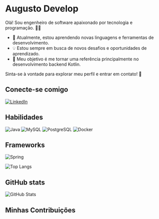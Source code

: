 # Augusto Develop
Olá! Sou engenheiro de software apaixonado por tecnologia e programação. 👨‍💻

- 🌱 Atualmente, estou aprendendo novas linguagens e ferramentas de desenvolvimento.
- 💡 Estou sempre em busca de novos desafios e oportunidades de aprendizado.
- 🎯 Meu objetivo é me tornar uma referência principalmente no desenvolvimento backend Kotlin.

Sinta-se à vontade para explorar meu perfil e entrar em contato! 🚀

## Conecte-se comigo
[![LinkedIn](https://img.shields.io/badge/LinkedIn-000?style=for-the-badge&logo=linkedin&logoColor=0E76A8)](https://www.linkedin.com/in/augusto-souza-72a64b134/)

## Habilidades

![Java](https://img.shields.io/badge/Java-000?style=for-the-badge&logo=java) 
![MySQL](https://img.shields.io/badge/MySQL-000?style=for-the-badge&logo=mysql)
![PostgreSQL](https://img.shields.io/badge/PostgreSQL-000?style=for-the-badge&logo=postgresql)
![Docker](https://img.shields.io/badge/Docker-000?style=for-the-badge&logo=docker)


## Frameworks
 ![Spring](https://img.shields.io/badge/Spring-6DB33F?style=for-the-badge&logo=spring&logoColor=white)


![Top Langs](https://github-readme-stats-git-masterrstaa-rickstaa.vercel.app/api/top-langs/?username=AugustoDevelop&layout=compact&bg_color=000&border_color=30A3DC&title_color=E94D5F&text_color=FFF)

## GitHub stats
![GitHub Stats](https://github-readme-stats.vercel.app/api?username=AugustoDevelop&theme=transparent&bg_color=000&border_color=30A3DC&show_icons=true&icon_color=30A3DC&title_color=E94D5F&text_color=FFF&hide_title=true&hide=stars)

## Minhas Contribuições
